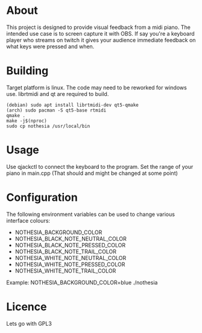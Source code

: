 # About
This project is designed to provide visual feedback from a midi piano. The intended use case is to screen capture it with OBS. If say you're a keyboard player who streams on twitch it gives your audience immediate feedback on what keys were pressed and when.

# Building
Target platform is linux. The code may need to be reworked for windows use. librtmidi and qt are required to build.
```
(debian) sudo apt install librtmidi-dev qt5-qmake
(arch) sudo pacman -S qt5-base rtmidi
qmake .
make -j$(nproc)
sudo cp nothesia /usr/local/bin
```

# Usage
Use qjackctl to connect the keyboard to the program. Set the range of your piano in main.cpp (That should and might be changed at some point)

# Configuration
The following environment variables can be used to change various interface colours:

* NOTHESIA_BACKGROUND_COLOR
* NOTHESIA_BLACK_NOTE_NEUTRAL_COLOR
* NOTHESIA_BLACK_NOTE_PRESSED_COLOR
* NOTHESIA_BLACK_NOTE_TRAIL_COLOR
* NOTHESIA_WHITE_NOTE_NEUTRAL_COLOR
* NOTHESIA_WHITE_NOTE_PRESSED_COLOR
* NOTHESIA_WHITE_NOTE_TRAIL_COLOR

Example: NOTHESIA_BACKGROUND_COLOR=blue ./nothesia

# Licence
Lets go with GPL3
